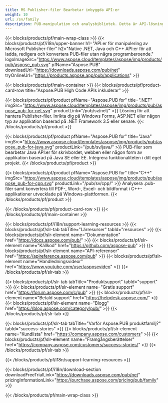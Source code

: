```yaml
---
title: MS Publisher-filer Bearbetar inbyggda API:er
weight: 10
url: /sv/family
description: PUB-manipulation och analysbibliotek. Detta är API-lösningen för att ladda, redigera, rendera och konvertera MS-publiceringsfiler till PDF-filer på vilken plattform som helst.
---
```


{{< blocks/products/pf/main-wrap-class >}}
{{< blocks/products/pf/i18n/upper-banner h1="API:er för manipulering av Microsoft Publisher-filer" h2="Native .NET, Java och C++ API:er för att ladda, redigera och konvertera PUB-filer utan några programberoende." logoImageSrc="https://www.aspose.cloud/templates/aspose/img/products/pub/aspose_pub.svg" pfName="Aspose.PUB" downloadUrl="https://downloads.aspose.com/pub/net" tryOnlineUrl="https://products.aspose.app/pub/applications" >}}

{{< blocks/products/pf/main-container >}}
{{< blocks/products/pf/product-card-row title="Aspose.PUB High Code APIs inkluderar" >}}

{{< blocks/products/pf/product pfName="Aspose.PUB for" title=".NET" imgSrc="https://www.aspose.cloud/templates/aspose/img/products/pub/aspose_pub-for-net.svg" productLink="/pub/sv/net/" >}}
Lösning för att hantera Publisher-filer. Inrikta dig på Windows Forms, ASP.NET eller någon typ av applikation baserad på .NET Framework 3.5 eller senare.
{{< /blocks/products/pf/product >}}

{{< blocks/products/pf/product pfName="Aspose.PUB for" title="Java" imgSrc="https://www.aspose.cloud/templates/aspose/img/products/pub/aspose_pub-for-java.svg" productLink="/pub/sv/java/" >}}
PUB-filer som bearbetar Java API:er för skrivbordet, webben eller någon form av applikation baserad på Java SE eller EE. Integrera funktionaliteten i ditt eget projekt.
{{< /blocks/products/pf/product >}}

{{< blocks/products/pf/product pfName="Aspose.PUB for" title="C++" imgSrc="https://www.aspose.cloud/templates/aspose/img/products/pub/aspose_pub-for-cpp.svg" productLink="/pub/sv/cpp/" >}}
Analysera .pub-filer samt konvertera till PDF-, Word-, Excel- och bildformat i C++-applikationer utvecklade på Windows-plattformen.
{{< /blocks/products/pf/product >}}

{{< /blocks/products/pf/product-card-row >}}
{{< /blocks/products/pf/main-container >}}

{{< blocks/products/pf/i18n/support-learning-resources >}}
{{< blocks/products/pf/slr-tab tabTitle="Lärresurser" tabId="resources" >}}
{{< blocks/products/pf/slr-element name="Dokumentation" href="https://docs.aspose.com/pub/" >}}
{{< blocks/products/pf/slr-element name="Källkod" href="https://github.com/aspose-pub" >}}
{{< blocks/products/pf/slr-element name="API-referenser" href="https://apireference.aspose.com/pub" >}}
{{< blocks/products/pf/slr-element name="Handledningsvideor" href="https://www.youtube.com/user/asposevideo" >}}
{{< /blocks/products/pf/slr-tab >}}

{{< blocks/products/pf/slr-tab tabTitle="Produktsupport" tabId="support" >}}
{{< blocks/products/pf/slr-element name="Gratis support" href="https://forum.aspose.com/c/pub" >}}
{{< blocks/products/pf/slr-element name="Betald support" href="https://helpdesk.aspose.com/" >}}
{{< blocks/products/pf/slr-element name="Blogg" href="https://blog.aspose.com/category/pub/" >}}
{{< /blocks/products/pf/slr-tab >}}

{{< blocks/products/pf/slr-tab tabTitle="Varför Aspose.PUB produktfamilj?" tabId="success-stories" >}}
{{< blocks/products/pf/slr-element name="Kundlista" href="https://company.aspose.com/customers" >}}
{{< blocks/products/pf/slr-element name="Framgångsberättelser" href="https://company.aspose.com/customers/success-stories/" >}}
{{< /blocks/products/pf/slr-tab >}}

{{< /blocks/products/pf/i18n/support-learning-resources >}}

{{< blocks/products/pf/i18n/download-section downloadFreeTrialLink="https://downloads.aspose.com/pub/net" pricingInformationLink="https://purchase.aspose.com/pricing/pub/family" >}}

{{< /blocks/products/pf/main-wrap-class >}}